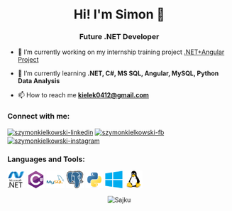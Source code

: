 <h1 align="center">Hi!  I'm Simon 👋</h1>

<h3 align="center">Future .NET Developer</h3>

- 🔭 I’m currently working on my internship training project [.NET+Angular Project](https://github.com/Sajku/.NET-Angular-Internship-Project)

- 🌱 I’m currently learning **.NET, C#, MS SQL, Angular, MySQL, Python Data Analysis**

- 📫 How to reach me **kielek0412@gmail.com**

<h3 align="left">Connect with me:</h3>
<p align="left">
<a href="https://www.linkedin.com/in/szymon-kielkowski" target="blank"><img align="center" src="https://raw.githubusercontent.com/rahuldkjain/github-profile-readme-generator/master/src/images/icons/Social/linked-in-alt.svg" alt="szymonkielkowski-linkedin" height="30" width="40" /></a>
<a href="https://www.facebook.com/szymon.kielkowski" target="blank"><img align="center" src="https://raw.githubusercontent.com/rahuldkjain/github-profile-readme-generator/master/src/images/icons/Social/facebook.svg" alt="szymonkielkowski-fb" height="30" width="40" /></a>
<a href="https://www.instagram.com/ki3l3k/" target="blank"><img align="center" src="https://raw.githubusercontent.com/rahuldkjain/github-profile-readme-generator/master/src/images/icons/Social/instagram.svg" alt="szymonkielkowski-instagram" height="30" width="40" /></a>
</p>

<h3 align="left">Languages and Tools:</h3>
<p align="left">
  <img src="https://raw.githubusercontent.com/devicons/devicon/master/icons/dot-net/dot-net-original-wordmark.svg" alt="dotnet" width="40" height="40"/>
  <img src="https://raw.githubusercontent.com/devicons/devicon/master/icons/csharp/csharp-original.svg" alt="csharp" width="40" height="40"/>
  <img src="https://raw.githubusercontent.com/devicons/devicon/master/icons/mysql/mysql-original-wordmark.svg" alt="mysql" width="40" height="40"/>
  <img src="https://raw.githubusercontent.com/devicons/devicon/1119b9f84c0290e0f0b38982099a2bd027a48bf1/icons/postgresql/postgresql-original.svg" alt="postgreqsl" width="40" height="40"/>
  <img src="https://raw.githubusercontent.com/devicons/devicon/master/icons/python/python-original.svg" alt="python" width="40" height="40"/>
  <img src="https://raw.githubusercontent.com/devicons/devicon/1119b9f84c0290e0f0b38982099a2bd027a48bf1/icons/windows8/windows8-original.svg" alt="windows" width="40" height="40"/>
  <img src="https://raw.githubusercontent.com/devicons/devicon/master/icons/linux/linux-original.svg" alt="linux" width="40" height="40"/>
</p>

<p align="center"> <img src="https://komarev.com/ghpvc/?username=Sajku&label=Profile%20views&color=0e75b6&style=flat&color=red" alt="Sajku" /> </p>


